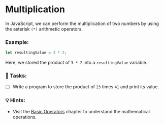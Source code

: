 # Multiplication

In JavaScript, we can perform the multiplication of two numbers by using the asterisk `(*)` arithmetic operators.&#x20;

### Example:

```javascript
let resultingValue = 3 * 2;
```

Here, we stored the product of `3 * 2` into a `resultingValue` variable.

### 📝 Tasks:

* [ ] Write a program to store the product of  `23` times `41`  and print its value.

### 💡 Hints:

* Visit the [Basic Operators](../numbers/operators.md) chapter to understand the mathematical operations.
